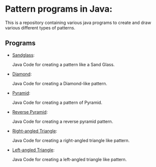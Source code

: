 # Pattern programs in Java:

This is a repository containing various java programs to create and draw various different types of patterns.


## Programs

* [Sandglass](https://github.com/muskanmi/Java-Patterns/blob/master/SandglassPattern.java):

  Java Code for creating a pattern like a Sand Glass.


* [Diamond](https://github.com/muskanmi/Java-Patterns/blob/master/Diamond.java):

  Java Code for creating a Diamond-like pattern.
  

* [Pyramid](https://github.com/muskanmi/Java-Patterns/blob/master/Pyramid.java):

  Java Code for creating a pattern of Pyramid.


* [Reverse Pyramid](https://github.com/muskanmi/Java-Patterns/blob/master/ReversedPyramid.java):

  Java Code for creating a reverse pyramid pattern.


* [Right-angled Triangle](https://github.com/muskanmi/Java-Patterns/blob/master/RightAngledTrianglePattern.java):

  Java Code for creating a right-angled triangle like pattern.


* [Left-angled Triangle](https://github.com/muskanmi/Java-Patterns/blob/master/LeftAngledTrianglePattern.java):

  Java Code for creating a left-angled triangle like pattern.

